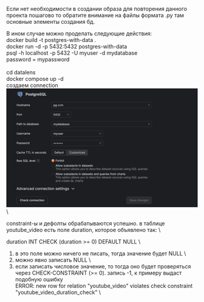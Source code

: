 Если нет необходимости в создании образа для повторения данного проекта пошагово то обратите внимание на файлы формата .py там основные элементы создания бд.

В ином случае можно проделать следующие действия: \
docker build -t postgres-with-data . \
docker run -d -p 5432:5432 postgres-with-data \
psql -h localhost -p 5432 -U myuser -d mydatabase \
password = mypassword \
\
cd datalens \
docker compose up -d \
создаем connection \
![alt text](image.png) \

constraint-ы и дефолты обрабатываются успешно. в таблице youtube_video есть поле duration, которое объявлено так: \

duration INT CHECK (duration >= 0) DEFAULT NULL \

1. в это поле можно ничего не писать, тогда значение будет NULL \
2. можно явно записать NULL \
3. если записать числовое значение, то тогда оно будет проверяться через CHECK-CONSTRAINT (>= 0). запись -1, к примеру выдаст подобную ошибку \
   ERROR: new row for relation "youtube_video" violates check constraint "youtube_video_duration_check" \
